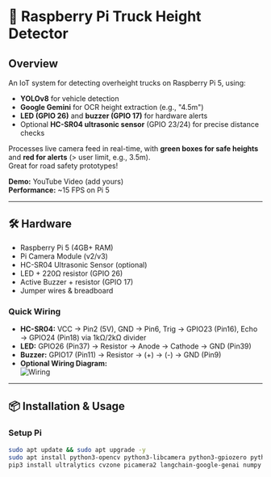 # 🚛 Raspberry Pi Truck Height Detector

## Overview
An IoT system for detecting overheight trucks on Raspberry Pi 5, using:  
- **YOLOv8** for vehicle detection  
- **Google Gemini** for OCR height extraction (e.g., "4.5m")  
- **LED (GPIO 26)** and **buzzer (GPIO 17)** for hardware alerts  
- Optional **HC-SR04 ultrasonic sensor** (GPIO 23/24) for precise distance checks  

Processes live camera feed in real-time, with **green boxes for safe heights** and **red for alerts** (> user limit, e.g., 3.5m).  
Great for road safety prototypes!  

**Demo:** YouTube Video (add yours)  
**Performance:** ~15 FPS on Pi 5  

---

## 🛠️ Hardware

- Raspberry Pi 5 (4GB+ RAM)  
- Pi Camera Module (v2/v3)  
- HC-SR04 Ultrasonic Sensor (optional)  
- LED + 220Ω resistor (GPIO 26)  
- Active Buzzer + resistor (GPIO 17)  
- Jumper wires & breadboard  

### Quick Wiring
- **HC-SR04:** VCC → Pin2 (5V), GND → Pin6, Trig → GPIO23 (Pin16), Echo → GPIO24 (Pin18) via 1kΩ/2kΩ divider  
- **LED:** GPIO26 (Pin37) → Resistor → Anode → Cathode → GND (Pin39)  
- **Buzzer:** GPIO17 (Pin11) → Resistor → (+) → (-) → GND (Pin9)  
- **Optional Wiring Diagram:**  
  ![Wiring](docs/wiring.png)  

---

## 📦 Installation & Usage

### Setup Pi
```bash
sudo apt update && sudo apt upgrade -y
sudo apt install python3-opencv python3-libcamera python3-gpiozero python3-rpi.gpio -y
pip3 install ultralytics cvzone picamera2 langchain-google-genai numpy torch
